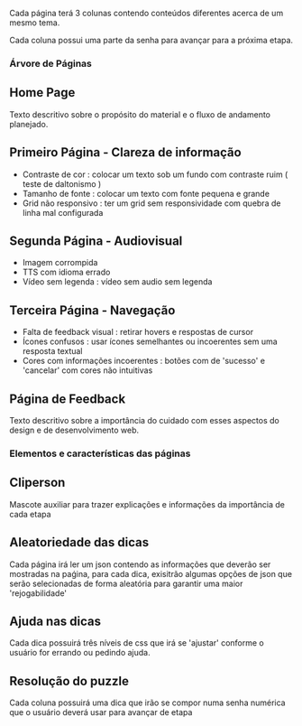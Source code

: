Cada página terá 3 colunas contendo conteúdos diferentes acerca de um mesmo tema.

Cada coluna possui uma parte da senha para avançar para a próxima etapa.

### Árvore de Páginas

## Home Page

Texto descritivo sobre o propósito do material e o fluxo de andamento planejado.

## Primeiro Página - Clareza de informação

- Contraste de cor : colocar um texto sob um fundo com contraste ruim ( teste de daltonismo )
- Tamanho de fonte : colocar um texto com fonte pequena e grande
- Grid não responsivo : ter um grid sem responsividade com quebra de linha mal configurada

## Segunda Página - Audiovisual

- Imagem corrompida
- TTS com idioma errado
- Vídeo sem legenda : vídeo sem audio sem legenda

## Terceira Página - Navegação

- Falta de feedback visual : retirar hovers e respostas de cursor
- Ícones confusos : usar ícones semelhantes ou incoerentes sem uma resposta textual
- Cores com informações incoerentes : botões com de 'sucesso' e 'cancelar' com cores não intuitivas

## Página de Feedback

Texto descritivo sobre a importância do cuidado com esses aspectos do design e de desenvolvimento web.

### Elementos e características das páginas

## Cliperson

Mascote auxiliar para trazer explicações e informações da importância de cada etapa

## Aleatoriedade das dicas

Cada página irá ler um json contendo as informações que deverão ser mostradas na paǵina, para cada dica, exisitrão algumas opções de json que serão selecionadas de forma aleatória para garantir uma maior 'rejogabilidade'

## Ajuda nas dicas

Cada dica possuirá três níveis de css que irá se 'ajustar' conforme o usuário for errando ou pedindo ajuda.

## Resolução do puzzle

Cada coluna possuirá uma dica que irão se compor numa senha numérica que o usuário deverá usar para avançar de etapa
